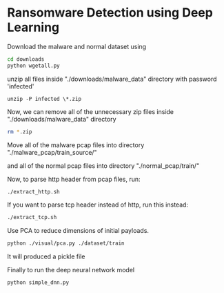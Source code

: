 # Ransomware Detection using Deep Learning

Download the malware and normal dataset using
```bash
cd downloads
python wgetall.py
```

unzip all files inside "./downloads/malware_data" directory with password 'infected'
```
unzip -P infected \*.zip
```

Now, we can remove all of the unnecessary zip files inside "./downloads/malware_data" directory
```bash
rm *.zip
```

Move all of the malware pcap files into  directory "./malware_pcap/train_source/" 

and all of the normal pcap files into directory "./normal_pcap/train/"


Now, to parse http header from pcap files, run:
```bash
./extract_http.sh
```
If you want to parse tcp header instead of http, run this instead: 
```bash
./extract_tcp.sh
```

Use PCA to reduce dimensions of initial payloads.
```bash
python ./visual/pca.py ./dataset/train
```

It will produced a pickle file

Finally to run the deep neural network model
```bash
python simple_dnn.py
```